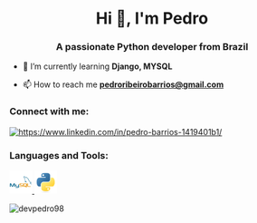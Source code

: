 <h1 align="center">Hi 👋, I'm Pedro</h1>
<h3 align="center">A passionate Python developer from Brazil</h3>

- 🌱 I’m currently learning **Django, MYSQL**

- 📫 How to reach me **pedroribeirobarrios@gmail.com**

<h3 align="left">Connect with me:</h3>
<p align="left">
<a href="https://www.linkedin.com/in/pedro-barrios-1419401b1/" target="blank"><img align="center" src="https://raw.githubusercontent.com/rahuldkjain/github-profile-readme-generator/master/src/images/icons/Social/linked-in-alt.svg" alt="https://www.linkedin.com/in/pedro-barrios-1419401b1/" height="30" width="40" /></a>
</p>

<h3 align="left">Languages and Tools:</h3>
<p align="left"> <a href="https://www.mysql.com/" target="_blank" rel="noreferrer"> <img src="https://raw.githubusercontent.com/devicons/devicon/master/icons/mysql/mysql-original-wordmark.svg" alt="mysql" width="40" height="40"/> </a> <a href="https://www.python.org" target="_blank" rel="noreferrer"> <img src="https://raw.githubusercontent.com/devicons/devicon/master/icons/python/python-original.svg" alt="python" width="40" height="40"/> </a> </p>

<p><img align="center" src="https://github-readme-stats.vercel.app/api/top-langs?username=devpedro98&show_icons=true&locale=en&layout=compact" alt="devpedro98" /></p>

